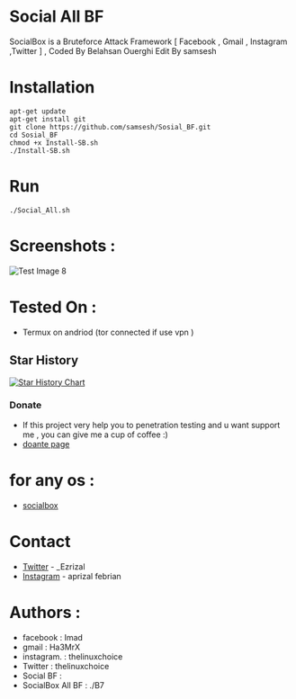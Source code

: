 # Social All BF
SocialBox is a Bruteforce Attack Framework [ Facebook , Gmail , Instagram ,Twitter ] , Coded By Belahsan Ouerghi Edit By samsesh
# Installation
```
apt-get update
apt-get install git
git clone https://github.com/samsesh/Sosial_BF.git 
cd Sosial_BF
chmod +x Install-SB.sh
./Install-SB.sh
```
# Run
```
./Social_All.sh
```
# Screenshots :
![Test Image 8]()
# Tested On :
* Termux on andriod (tor connected if use vpn )
## Star History

[![Star History Chart](https://api.star-history.com/svg?repos=Unlimited-Crack-You/Sosial_BF&type=Date)](https://star-history.com/#samsesh/SocialBox-Termux&Date)
### Donate
- If this project very help you to penetration testing  and u want support me , you can give me a cup of coffee :)
- [doante page](https://github.com/Unlimited-Crack-You/donate)
# for any os :
* [socialbox](https://github.com/Unlimited-Crack-You/Sosial_BF)
# Contact
* [Twitter](https://www.twitter.com/) - _Ezrizal
* [Instagram](https://www.instagram.com/aprizal_febrian) - aprizal febrian
# Authors :
* facebook         : Imad
* gmail            : Ha3MrX
* instagram.       : thelinuxchoice
* Twitter          : thelinuxchoice
* Social BF        : 
* SocialBox All BF : ./B7
